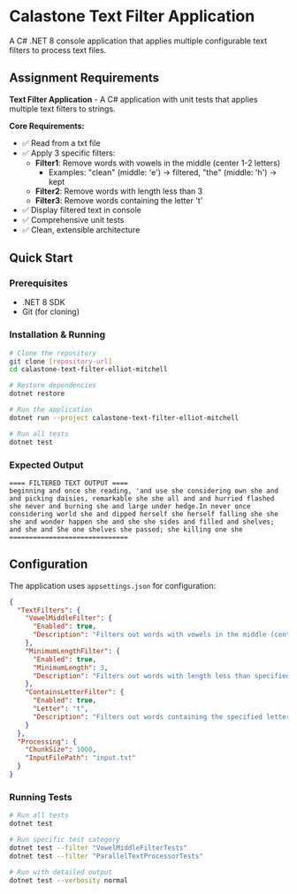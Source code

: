 # Calastone Text Filter Application

A C# .NET 8 console application that applies multiple configurable text filters to process text files.

## Assignment Requirements

**Text Filter Application** - A C# application with unit tests that applies multiple text filters to strings.

**Core Requirements:**
- ✅ Read from a txt file
- ✅ Apply 3 specific filters:
    - **Filter1**: Remove words with vowels in the middle (center 1-2 letters)
        - Examples: "clean" (middle: 'e') → filtered, "the" (middle: 'h') → kept
    - **Filter2**: Remove words with length less than 3
    - **Filter3**: Remove words containing the letter 't'
- ✅ Display filtered text in console
- ✅ Comprehensive unit tests
- ✅ Clean, extensible architecture
## Quick Start

### Prerequisites
- .NET 8 SDK
- Git (for cloning)

### Installation & Running

```bash
# Clone the repository
git clone [repository-url]
cd calastone-text-filter-elliot-mitchell

# Restore dependencies
dotnet restore

# Run the application
dotnet run --project calastone-text-filter-elliot-mitchell

# Run all tests
dotnet test
```

### Expected Output
```
==== FILTERED TEXT OUTPUT ====
beginning and once she reading, 'and use she considering own she and and picking daisies, remarkable she she all and and hurried flashed she never and burning she and large under hedge.In never once considering world she and dipped herself she herself falling she she she and wonder happen she and she she sides and filled and shelves; and she and She one shelves she passed; she killing one she
==============================
```

## Configuration

The application uses `appsettings.json` for configuration:

```json
{
  "TextFilters": {
    "VowelMiddleFilter": {
      "Enabled": true,
      "Description": "Filters out words with vowels in the middle (center 1-2 letters)"
    },
    "MinimumLengthFilter": {
      "Enabled": true,
      "MinimumLength": 3,
      "Description": "Filters out words with length less than specified minimum"
    },
    "ContainsLetterFilter": {
      "Enabled": true,
      "Letter": "t",
      "Description": "Filters out words containing the specified letter"
    }
  },
  "Processing": {
    "ChunkSize": 1000,
    "InputFilePath": "input.txt"
  }
}
```

### Running Tests
```bash
# Run all tests
dotnet test

# Run specific test category
dotnet test --filter "VowelMiddleFilterTests"
dotnet test --filter "ParallelTextProcessorTests"

# Run with detailed output
dotnet test --verbosity normal
```
